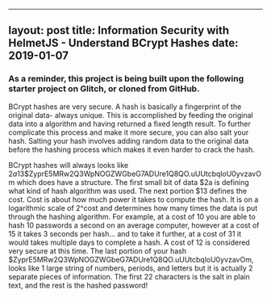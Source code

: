 
---
layout: post
title: Information Security with HelmetJS - Understand BCrypt Hashes
date: 2019-01-07
---

### As a reminder, this project is being built upon the following starter project on Glitch, or cloned from GitHub.

BCrypt hashes are very secure. A hash is basically a fingerprint of the original data- always unique. This is accomplished by feeding the original data into a algorithm and having returned a fixed length result. To further complicate this process and make it more secure, you can also salt your hash. Salting your hash involves adding random data to the original data before the hashing process which makes it even harder to crack the hash.

BCrypt hashes will always looks like $2a$13$ZyprE5MRw2Q3WpNOGZWGbeG7ADUre1Q8QO.uUUtcbqloU0yvzavOm which does have a structure. The first small bit of data $2a is defining what kind of hash algorithm was used. The next portion $13 defines the cost. Cost is about how much power it takes to compute the hash. It is on a logarithmic scale of 2^cost and determines how many times the data is put through the hashing algorithm. For example, at a cost of 10 you are able to hash 10 passwords a second on an average computer, however at a cost of 15 it takes 3 seconds per hash... and to take it further, at a cost of 31 it would takes multiple days to complete a hash. A cost of 12 is considered very secure at this time. The last portion of your hash $ZyprE5MRw2Q3WpNOGZWGbeG7ADUre1Q8QO.uUUtcbqloU0yvzavOm, looks like 1 large string of numbers, periods, and letters but it is actually 2 separate pieces of information. The first 22 characters is the salt in plain text, and the rest is the hashed password!

